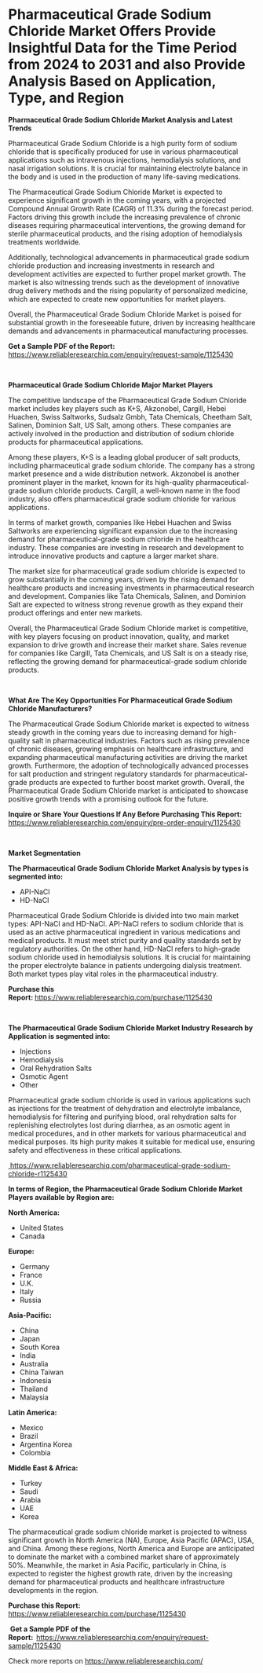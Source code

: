 <p><h1>Pharmaceutical Grade Sodium Chloride Market Offers Provide Insightful Data for the Time Period from 2024 to 2031 and also Provide Analysis Based on Application, Type, and Region</h1></p><p><strong>Pharmaceutical Grade Sodium Chloride Market Analysis and Latest Trends</strong></p>
<p><p>Pharmaceutical Grade Sodium Chloride is a high purity form of sodium chloride that is specifically produced for use in various pharmaceutical applications such as intravenous injections, hemodialysis solutions, and nasal irrigation solutions. It is crucial for maintaining electrolyte balance in the body and is used in the production of many life-saving medications.</p><p>The Pharmaceutical Grade Sodium Chloride Market is expected to experience significant growth in the coming years, with a projected Compound Annual Growth Rate (CAGR) of 11.3% during the forecast period. Factors driving this growth include the increasing prevalence of chronic diseases requiring pharmaceutical interventions, the growing demand for sterile pharmaceutical products, and the rising adoption of hemodialysis treatments worldwide.</p><p>Additionally, technological advancements in pharmaceutical grade sodium chloride production and increasing investments in research and development activities are expected to further propel market growth. The market is also witnessing trends such as the development of innovative drug delivery methods and the rising popularity of personalized medicine, which are expected to create new opportunities for market players.</p><p>Overall, the Pharmaceutical Grade Sodium Chloride Market is poised for substantial growth in the foreseeable future, driven by increasing healthcare demands and advancements in pharmaceutical manufacturing processes.</p></p>
<p><strong>Get a Sample PDF of the Report:&nbsp;</strong> <a href="https://www.reliableresearchiq.com/enquiry/request-sample/1125430">https://www.reliableresearchiq.com/enquiry/request-sample/1125430</a></p>
<p>&nbsp;</p>
<p><strong>Pharmaceutical Grade Sodium Chloride Major Market Players</strong></p>
<p><p>The competitive landscape of the Pharmaceutical Grade Sodium Chloride market includes key players such as K+S, Akzonobel, Cargill, Hebei Huachen, Swiss Saltworks, Sudsalz Gmbh, Tata Chemicals, Cheetham Salt, Salinen, Dominion Salt, US Salt, among others. These companies are actively involved in the production and distribution of sodium chloride products for pharmaceutical applications.</p><p>Among these players, K+S is a leading global producer of salt products, including pharmaceutical grade sodium chloride. The company has a strong market presence and a wide distribution network. Akzonobel is another prominent player in the market, known for its high-quality pharmaceutical-grade sodium chloride products. Cargill, a well-known name in the food industry, also offers pharmaceutical grade sodium chloride for various applications.</p><p>In terms of market growth, companies like Hebei Huachen and Swiss Saltworks are experiencing significant expansion due to the increasing demand for pharmaceutical-grade sodium chloride in the healthcare industry. These companies are investing in research and development to introduce innovative products and capture a larger market share.</p><p>The market size for pharmaceutical grade sodium chloride is expected to grow substantially in the coming years, driven by the rising demand for healthcare products and increasing investments in pharmaceutical research and development. Companies like Tata Chemicals, Salinen, and Dominion Salt are expected to witness strong revenue growth as they expand their product offerings and enter new markets.</p><p>Overall, the Pharmaceutical Grade Sodium Chloride market is competitive, with key players focusing on product innovation, quality, and market expansion to drive growth and increase their market share. Sales revenue for companies like Cargill, Tata Chemicals, and US Salt is on a steady rise, reflecting the growing demand for pharmaceutical-grade sodium chloride products.</p></p>
<p>&nbsp;</p>
<p><strong>What Are The Key Opportunities For Pharmaceutical Grade Sodium Chloride Manufacturers?</strong></p>
<p><p>The Pharmaceutical Grade Sodium Chloride market is expected to witness steady growth in the coming years due to increasing demand for high-quality salt in pharmaceutical industries. Factors such as rising prevalence of chronic diseases, growing emphasis on healthcare infrastructure, and expanding pharmaceutical manufacturing activities are driving the market growth. Furthermore, the adoption of technologically advanced processes for salt production and stringent regulatory standards for pharmaceutical-grade products are expected to further boost market growth. Overall, the Pharmaceutical Grade Sodium Chloride market is anticipated to showcase positive growth trends with a promising outlook for the future.</p></p>
<p><strong>Inquire or Share Your Questions If Any Before Purchasing This Report:</strong> <a href="https://www.reliableresearchiq.com/enquiry/pre-order-enquiry/1125430">https://www.reliableresearchiq.com/enquiry/pre-order-enquiry/1125430</a></p>
<p>&nbsp;</p>
<p><strong>Market Segmentation</strong></p>
<p><strong>The Pharmaceutical Grade Sodium Chloride Market Analysis by types is segmented into:</strong></p>
<p><ul><li>API-NaCl</li><li>HD-NaCl</li></ul></p>
<p><p>Pharmaceutical Grade Sodium Chloride is divided into two main market types: API-NaCl and HD-NaCl. API-NaCl refers to sodium chloride that is used as an active pharmaceutical ingredient in various medications and medical products. It must meet strict purity and quality standards set by regulatory authorities. On the other hand, HD-NaCl refers to high-grade sodium chloride used in hemodialysis solutions. It is crucial for maintaining the proper electrolyte balance in patients undergoing dialysis treatment. Both market types play vital roles in the pharmaceutical industry.</p></p>
<p><strong>Purchase this Report:&nbsp;</strong><a href="https://www.reliableresearchiq.com/purchase/1125430">https://www.reliableresearchiq.com/purchase/1125430</a></p>
<p>&nbsp;</p>
<p><strong>The Pharmaceutical Grade Sodium Chloride Market Industry Research by Application is segmented into:</strong></p>
<p><ul><li>Injections</li><li>Hemodialysis</li><li>Oral Rehydration Salts</li><li>Osmotic Agent</li><li>Other</li></ul></p>
<p><p>Pharmaceutical grade sodium chloride is used in various applications such as injections for the treatment of dehydration and electrolyte imbalance, hemodialysis for filtering and purifying blood, oral rehydration salts for replenishing electrolytes lost during diarrhea, as an osmotic agent in medical procedures, and in other markets for various pharmaceutical and medical purposes. Its high purity makes it suitable for medical use, ensuring safety and effectiveness in these critical applications.</p></p>
<p><a href="https://www.reliableresearchiq.com/pharmaceutical-grade-sodium-chloride-r1125430">&nbsp;https://www.reliableresearchiq.com/pharmaceutical-grade-sodium-chloride-r1125430</a></p>
<p><strong>In terms of Region, the Pharmaceutical Grade Sodium Chloride Market Players available by Region are:</strong></p>
<p>
    <p> <strong> North America: </strong>
        <ul>
            <li>United States</li>
            <li>Canada</li>
        </ul>
        </p> 
    <p> <strong> Europe: </strong>
        <ul>
            <li>Germany</li>
            <li>France</li>
            <li>U.K.</li>
            <li>Italy</li>
            <li>Russia</li>
        </ul>
        </p> 
    <p> <strong> Asia-Pacific: </strong>
        <ul>
            <li>China</li>
            <li>Japan</li>
            <li>South Korea</li>
            <li>India</li>
            <li>Australia</li>
            <li>China Taiwan</li>
            <li>Indonesia</li>
            <li>Thailand</li>
            <li>Malaysia</li>
        </ul>
        </p> 
    <p> <strong> Latin America: </strong>
        <ul>
            <li>Mexico</li>
            <li>Brazil</li>
            <li>Argentina Korea</li>
            <li>Colombia</li>
        </ul>
        </p> 
    <p> <strong> Middle East & Africa: </strong>
        <ul>
            <li>Turkey</li>
            <li>Saudi</li>
            <li>Arabia</li>
            <li>UAE</li>
            <li>Korea</li>
        </ul>
    </p>
    </p>
<p><p>The pharmaceutical grade sodium chloride market is projected to witness significant growth in North America (NA), Europe, Asia Pacific (APAC), USA, and China. Among these regions, North America and Europe are anticipated to dominate the market with a combined market share of approximately 50%. Meanwhile, the market in Asia Pacific, particularly in China, is expected to register the highest growth rate, driven by the increasing demand for pharmaceutical products and healthcare infrastructure developments in the region.</p></p>
<p><strong>Purchase this Report: </strong><a href="https://www.reliableresearchiq.com/purchase/1125430">https://www.reliableresearchiq.com/purchase/1125430</a></p>
<p>&nbsp;<strong>Get a Sample PDF of the Report:&nbsp;&nbsp;</strong><a href="https://www.reliableresearchiq.com/enquiry/request-sample/1125430">https://www.reliableresearchiq.com/enquiry/request-sample/1125430</a></p>
<p><strong></strong></p>
<p>Check more reports on <a href="https://www.reliableresearchiq.com/">https://www.reliableresearchiq.com/</a></p>